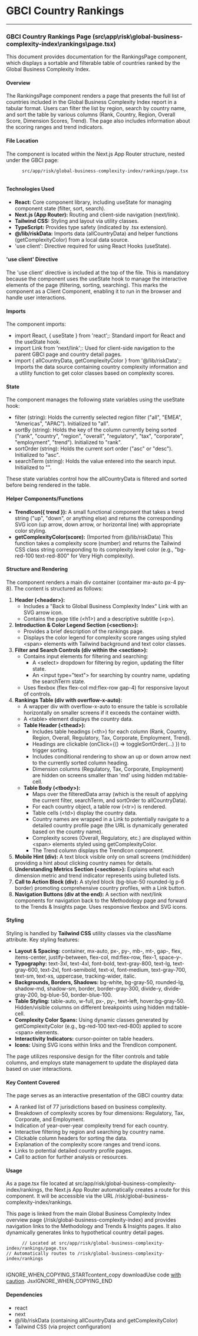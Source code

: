 # GBCI Country Rankings

***

### GBCI Country Rankings Page (src\app\risk\global-business-complexity-index\rankings\page.tsx)

This document provides documentation for the RankingsPage component, which displays a sortable and filterable table of countries ranked by the Global Business Complexity Index.

#### Overview

The RankingsPage component renders a page that presents the full list of countries included in the Global Business Complexity Index report in a tabular format. Users can filter the list by region, search by country name, and sort the table by various columns (Rank, Country, Region, Overall Score, Dimension Scores, Trend). The page also includes information about the scoring ranges and trend indicators.

#### File Location

The component is located within the Next.js App Router structure, nested under the GBCI page:

```
      src/app/risk/global-business-complexity-index/rankings/page.tsx
    
```

#### Technologies Used

* **React:** Core component library, including useState for managing component state (filter, sort, search).
* **Next.js (App Router):** Routing and client-side navigation (next/link).
* **Tailwind CSS:** Styling and layout via utility classes.
* **TypeScript:** Provides type safety (indicated by .tsx extension).
* **@/lib/riskData:** Imports data (allCountryData) and helper functions (getComplexityColor) from a local data source.
* 'use client': Directive required for using React Hooks (useState).

#### 'use client' Directive

The 'use client' directive is included at the top of the file. This is mandatory because the component uses the useState hook to manage the interactive elements of the page (filtering, sorting, searching). This marks the component as a Client Component, enabling it to run in the browser and handle user interactions.

#### Imports

The component imports:

* import React, { useState } from 'react';: Standard import for React and the useState hook.
* import Link from 'next/link';: Used for client-side navigation to the parent GBCI page and country detail pages.
* import { allCountryData, getComplexityColor } from '@/lib/riskData';: Imports the data source containing country complexity information and a utility function to get color classes based on complexity scores.

#### State

The component manages the following state variables using the useState hook:

* filter (string): Holds the currently selected region filter ("all", "EMEA", "Americas", "APAC"). Initialized to "all".
* sortBy (string): Holds the key of the column currently being sorted ("rank", "country", "region", "overall", "regulatory", "tax", "corporate", "employment", "trend"). Initialized to "rank".
* sortOrder (string): Holds the current sort order ("asc" or "desc"). Initialized to "asc".
* searchTerm (string): Holds the value entered into the search input. Initialized to "".

These state variables control how the allCountryData is filtered and sorted before being rendered in the table.

#### Helper Components/Functions

* **TrendIcon({ trend }):** A small functional component that takes a trend string ("up", "down", or anything else) and returns the corresponding SVG icon (up arrow, down arrow, or horizontal line) with appropriate color styling.
* **getComplexityColor(score):** (Imported from @/lib/riskData) This function takes a complexity score (number) and returns the Tailwind CSS class string corresponding to its complexity level color (e.g., "bg-red-100 text-red-800" for Very High complexity).

#### Structure and Rendering

The component renders a main div container (container mx-auto px-4 py-8). The content is structured as follows:

1. **Header (\<header>):**
   * Includes a "Back to Global Business Complexity Index" Link with an SVG arrow icon.
   * Contains the page title (\<h1>) and a descriptive subtitle (\<p>).
2. **Introduction & Color Legend Section (\<section>):**
   * Provides a brief description of the rankings page.
   * Displays the color legend for complexity score ranges using styled \<span> elements with Tailwind background and text color classes.
3. **Filter and Search Controls (div within the \<section>):**
   * Contains input elements for filtering and searching:
     * A \<select> dropdown for filtering by region, updating the filter state.
     * An \<input type="text"> for searching by country name, updating the searchTerm state.
   * Uses flexbox (flex flex-col md:flex-row gap-4) for responsive layout of controls.
4. **Rankings Table (div with overflow-x-auto):**
   * A wrapper div with overflow-x-auto to ensure the table is scrollable horizontally on smaller screens if it exceeds the container width.
   * A \<table> element displays the country data.
   * **Table Header (\<thead>):**
     * Includes table headings (\<th>) for each column (Rank, Country, Region, Overall, Regulatory, Tax, Corporate, Employment, Trend).
     * Headings are clickable (onClick={() => toggleSortOrder(...) }) to trigger sorting.
     * Includes conditional rendering to show an up or down arrow next to the currently sorted column heading.
     * Dimension columns (Regulatory, Tax, Corporate, Employment) are hidden on screens smaller than 'md' using hidden md:table-cell.
   * **Table Body (\<tbody>):**
     * Maps over the filteredData array (which is the result of applying the current filter, searchTerm, and sortOrder to allCountryData).
     * For each country object, a table row (\<tr>) is rendered.
     * Table cells (\<td>) display the country data.
     * Country names are wrapped in a Link to potentially navigate to a detailed country profile page (the URL is dynamically generated based on the country name).
     * Complexity scores (Overall, Regulatory, etc.) are displayed within \<span> elements styled using getComplexityColor.
     * The Trend column displays the TrendIcon component.
5. **Mobile Hint (div):** A text block visible only on small screens (md:hidden) providing a hint about clicking country names for details.
6. **Understanding Metrics Section (\<section>):** Explains what each dimension metric and trend indicator represents using bulleted lists.
7. **Call to Action Block (div):** A styled block (bg-blue-50 rounded-lg p-6 border) promoting comprehensive country profiles, with a Link button.
8. **Navigation Buttons (div at the end):** A section with next/link components for navigation back to the Methodology page and forward to the Trends & Insights page. Uses responsive flexbox and SVG icons.

#### Styling

Styling is handled by **Tailwind CSS** utility classes via the className attribute. Key styling features:

* **Layout & Spacing:** container, mx-auto, px-, py-, mb-, mt-, gap-, flex, items-center, justify-between, flex-col, md:flex-row, flex-1, space-y-.
* **Typography:** text-3xl, text-4xl, font-bold, text-gray-800, text-lg, text-gray-600, text-2xl, font-semibold, text-xl, font-medium, text-gray-700, text-sm, text-xs, uppercase, tracking-wider, italic.
* **Backgrounds, Borders, Shadows:** bg-white, bg-gray-50, rounded-lg, shadow-md, shadow-sm, border, border-gray-300, divide-y, divide-gray-200, bg-blue-50, border-blue-100.
* **Table Styling:** table-auto, w-full, px-, py-, text-left, hover:bg-gray-50. Hidden/visible columns on different breakpoints using hidden md:table-cell.
* **Complexity Color Spans:** Using dynamic classes generated by getComplexityColor (e.g., bg-red-100 text-red-800) applied to score \<span> elements.
* **Interactivity Indicators:** cursor-pointer on table headers.
* **Icons:** Using SVG icons within links and the TrendIcon component.

The page utilizes responsive design for the filter controls and table columns, and employs state management to update the displayed data based on user interactions.

#### Key Content Covered

The page serves as an interactive presentation of the GBCI country data:

* A ranked list of 77 jurisdictions based on business complexity.
* Breakdown of complexity scores by four dimensions: Regulatory, Tax, Corporate, and Employment.
* Indication of year-over-year complexity trend for each country.
* Interactive filtering by region and searching by country name.
* Clickable column headers for sorting the data.
* Explanation of the complexity score ranges and trend icons.
* Links to potential detailed country profile pages.
* Call to action for further analysis or resources.

#### Usage

As a page.tsx file located at src/app/risk/global-business-complexity-index/rankings, the Next.js App Router automatically creates a route for this component. It will be accessible via the URL /risk/global-business-complexity-index/rankings.

This page is linked from the main Global Business Complexity Index overview page (/risk/global-business-complexity-index) and provides navigation links to the Methodology and Trends & Insights pages. It also dynamically generates links to hypothetical country detail pages.

```
      // Located at src/app/risk/global-business-complexity-index/rankings/page.tsx
// Automatically routes to /risk/global-business-complexity-index/rankings
    
```

IGNORE\_WHEN\_COPYING\_STARTcontent\_copy  downloadUse code [with caution](https://support.google.com/legal/answer/13505487). JsxIGNORE\_WHEN\_COPYING\_END

#### Dependencies

* react
* next
* @/lib/riskData (containing allCountryData and getComplexityColor)
* Tailwind CSS (via project configuration)
